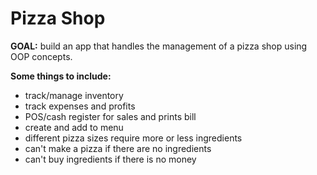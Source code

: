 # Pizza Shop

**GOAL:** build an app that handles the management of a pizza shop using OOP concepts. 

**Some things to include:**
- track/manage inventory
- track expenses and profits
- POS/cash register for sales and prints bill
- create and add to menu
- different pizza sizes require more or less ingredients
- can't make a pizza if there are no ingredients
- can't buy ingredients if there is no money


